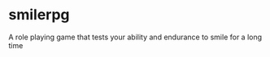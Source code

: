 smilerpg
========

A role playing game that tests your ability and endurance to smile for a long time
